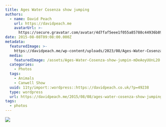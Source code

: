 ```yaml
---
title: Ages Water Cosenza show jumping
authors:
  - name: David Peach
    url: https://davidpeach.me
    avatarUrl: >-
      https://secure.gravatar.com/avatar/4d7faf5eee1f055a85788c44936b8995eaab6dfb004e7854ec747ccb272e91ee?s=96&d=mm&r=g
date: 2015-08-08T09:08:00.000Z
metadata:
  featuredImage: >-
    https://davidpeach.me/wp-content/uploads/2023/08/Ages-Water-Cosenza-show-jumping.jpg
  media:
    featuredImage: /assets/Ages-Water-Cosenza-show-jumpin-mDeAoyUUnL2O.jpg
  categories:
    - Photos
  tags:
    - Animals
    - Canwell Show
  uuid: 11ty/import::wordpress::https://davidpeach.co.uk/?p=49238
  type: wordpress
  url: https://davidpeach.me/2015/08/08/ages-water-cosenza-show-jumping/
tags:
  - photos
---
```

[![](/assets/Ages-Water-Cosenza-show-jumpin-9yz8IpXSQGaU.jpg)](/assets/Ages-Water-Cosenza-show-jumpin-9yz8IpXSQGaU.jpg)
